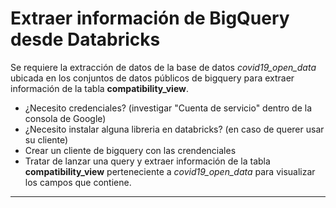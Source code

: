# **Extraer información de BigQuery desde Databricks**

Se requiere la extracción de datos de la base de datos _covid19_open_data_ ubicada en los conjuntos de datos públicos de bigquery para extraer información de la tabla **compatibility_view**.

- ¿Necesito credenciales? (investigar "Cuenta de servicio" dentro de la consola de Google)
- ¿Necesito instalar alguna libreria en databricks? (en caso de querer usar su cliente)
- Crear un cliente de bigquery con las crendenciales
- Tratar de lanzar una query y extraer información de la tabla **compatibility_view** perteneciente a _covid19_open_data_ para visualizar los campos que contiene.

---
